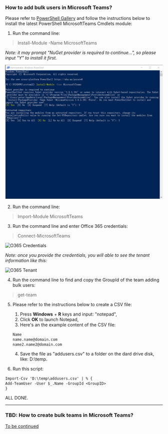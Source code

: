 ### How to add bulk users in Microsoft Teams?
Please refer to [PowerShell Gallery](https://www.powershellgallery.com/packages/MicrosoftTeams/) and follow the instructions below to install the latest PowerShell MicrosoftTeams Cmdlets module:

1. Run the command line:
> Install-Module -Name MicrosoftTeams

*Note: it may prompt "NuGet provider is required to continue...", so please input "Y" to install it first.*

![Teams Module](https://github.com/PeterWxin/powershell/blob/master/MicrosoftTeams/Screenshots/PowerShell_Teams01.png "Install teams module")

2. Run the command line:
> Import-Module MicrosoftTeams

3. Run the command line and enter Office 365 credentials:
> Connect-MicrosoftTeams

![O365 Credentials](https://flexmind.co/wp-content/uploads/2020/02/image-11.png "name & password")

*Note: once you provide the credentials, you will able to see the tenant information like this:*

![O365 Tenant](https://flexmind.co/wp-content/uploads/2020/02/image-12.png "Tenant information")

4. Run the command line to find and copy the GroupId of the team adding bulk users:
> get-team

5. Please refer to the instructions below to create a CSV file:
   
   1) Press **Windows** + **R** keys and input: "notepad",  
   2) Click **OK** to launch Notepad,  
   3) Here's an the example content of the CSV file:
   
   
   ```
   Name
   name.name@domain.com
   name2.name2@domain.com
   ```
   4) Save the file as "addusers.csv" to a folder on the dard drive disk, like: D:\temp.

6. Run this script:

```
Import-Csv 'D:\temp\addusers.csv' | % { 
Add-TeamUser -User $_.Name -GroupId <GroupID>
} 
```

ALL DONE.

---
### TBD: How to create bulk teams in Microsoft Teams?
[To be continued](https://www.jijitechnologies.com/blogs/create-teams-microsoft-teams-powershell)
